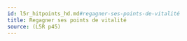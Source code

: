 ```yaml
---
id: l5r_hitpoints_hd.md#regagner-ses-points-de-vitalité
title: Regagner ses points de vitalité
source: (L5R p45)
---
```


